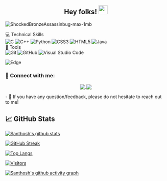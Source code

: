 <h2 align="center">
  Hey folks!
  <img src="https://media.giphy.com/media/hvRJCLFzcasrR4ia7z/giphy.gif" width="28">
</h2>
 

![ShockedBronzeAssassinbug-max-1mb](https://user-images.githubusercontent.com/83581264/162783762-c553bc06-f98f-4d91-9a8d-d4ed9ccce4ab.gif)




 💻 Technical Skills <br> 
![C](https://img.shields.io/badge/c-%2300599C.svg?style=for-the-badge&logo=c&logoColor=white) 
![C++](https://img.shields.io/badge/c++-%2300599C.svg?style=for-the-badge&logo=c%2B%2B&logoColor=white)
![Python](https://img.shields.io/badge/python-3670A0?style=for-the-badge&logo=python&logoColor=ffdd54) 
![CSS3](https://img.shields.io/badge/css3-%231572B6.svg?style=for-the-badge&logo=css3&logoColor=white)
![HTML5](https://img.shields.io/badge/html5-%23E34F26.svg?style=for-the-badge&logo=html5&logoColor=white)
![Java](https://img.shields.io/badge/Java-ED8B00?style=for-the-badge&logo=java&logoColor=white)</br>
🔨 Tools </br>
![Git](https://img.shields.io/badge/git-%23F05033.svg?style=for-the-badge&logo=git&logoColor=white) 
![GitHub](https://img.shields.io/badge/GitHub-100000?style=for-the-badge&logo=github&logoColor=white)
![Visual Studio Code](https://img.shields.io/badge/Visual%20Studio%20Code-0078d7.svg?style=for-the-badge&logo=visual-studio-code&logoColor=white)

![Edge](https://img.shields.io/badge/Edge-0078D7?style=for-the-badge&logo=Microsoft-edge&logoColor=white)

### 🤝 Connect with me:

<p align="center">
  <a href="https://twitter.com/sumukhmg">
  <img align="center" src="https://img.shields.io/twitter/follow/sumukhmg?label=Twitter&logo=twitter&style=for-the-badge" />  
</a>
  <a href="https://www.linkedin.com/in/santhosh-s-1a82a4221/">
  <img align="center" src="https://img.shields.io/badge/linkedin-%230077B5.svg?style=for-the-badge&logo=linkedin&logoColor=white" />
 </a>
 </p>
- 💬 If you have any question/feedback, please do not hesitate to reach out to me!

## 📈 GitHub Stats 

[![Santhosh's github stats](https://github-readme-stats.vercel.app/api?username=sumukhmg)](https://github.com/santhosh207)

[![GitHub Streak](https://github-readme-streak-stats.herokuapp.com/?user=santhosh207)](https://git.io/streak-stats)




[![Top Langs](https://github-readme-stats.vercel.app/api/top-langs/?username=santhosh207&layout=compact)](https://github.com/santhosh207) </br>

[![Visitors](https://visitor-badge.glitch.me/badge?page_id=santhosh207.santhosh207)](https://santhosh207/)
  
[![Santhosh's github activity graph](https://activity-graph.herokuapp.com/graph?username=santhosh207&theme=dracula)](https://github.com/santhosh207/github-readme-activity-graph)

